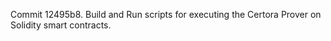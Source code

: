 Commit 12495b8.                    Build and Run scripts for executing the Certora Prover on Solidity smart contracts.